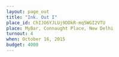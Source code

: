 ```yaml
---
layout: page_out
title: "Ink. Out I"
place_id: ChIJO6YJLUj9DDkR-mq5WGI2VTU
place: MyBar, Connaught Place, New Delhi
turnout: 4
when: October 16, 2015
budget: 4000
---
```

<!-- go to https://developers.google.com/maps/documentation/embed/start for place_id -->